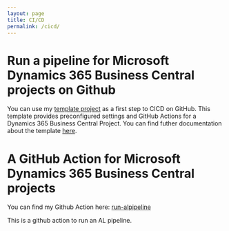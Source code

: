 ```yaml
---
layout: page
title: CI/CD
permalink: /cicd/
---
```


# Run a pipeline for Microsoft Dynamics 365 Business Central projects on Github

You can use my [template project](https://github.com/juliandittmann/AL.Template) as a first step to CICD on GitHub. 
This template provides preconfigured settings and GitHub Actions for a Dynamics 365 Business Central Project.
You can find futher documentation about the template [here](https://juliandittmann.github.io/AL.Template/).

# A GitHub Action for Microsoft Dynamics 365 Business Central projects

You can find my Github Action here: [run-alpipeline](https://github.com/juliandittmann/run-alpipeline)

This is a github action to run an AL pipeline.